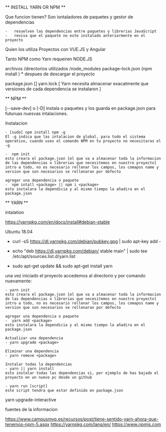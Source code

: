 ** INSTALL YARN OR NPM **

Que funcion tienen? 
Son isntaladores de paquetes y gestor de dependencias

	-	resuelven las dependencias entre paquetes y librerias JavaScript
	-	revisa que el paquete no este instalado anteriormente en el proyecto

Quien los utiliza
Proyectos con VUE.JS y Angular

Tanto NPM como Yarn requeiren NODE.JS

archivos /directorios utilizados
/node_modules
package-lock.json (npm install ) * despues de descargar el proyecto

package.json []
yarn.lock [ Yarn necesita almacenar exacatmente que versiones de cada dependencia se instalaron ]

** NPM **

 [--save-dev] o [-D] instala o paquetes y los guarda en package.json para futuruas nuesvas intalaciones.

 Instalacion

 	- [sudo] npm install npm -g 
 	El -g indica que las intalacion de global, para todo el sistema operativo, cuando uses el comando NPM en tu proyecto no necesitaras el -g

 	-  npm init
  	esto creara el package.json [el que va a almacenar toda la informacion de las dependencias o librerias que necesitemos en nuestro proyecto]
 	intro a todo, no es necesario rellenar los campos, los comapos name y version que son necesarios se rellenaran por defecto	

 	agregar una dependencia o paquete
 	-  npm intall <package> || npm i <package>
 	esto instalara la dependicia y al mismo tiempo la añadira en el package.json

 ** YARN **

 intalation

 https://yarnpkg.com/en/docs/install#debian-stable

 Ubuntu 18.04
 - curl -sS https://dl.yarnpkg.com/debian/pubkey.gpg | sudo apt-key add -
 - echo "deb https://dl.yarnpkg.com/debian/ stable main" | sudo tee /etc/apt/sources.list.d/yarn.list

 - sudo apt-get update && sudo apt-get install yarn

 una vez iniciado el proyecto accedemos al directorio y por comando nuevamente:

 	- yarn init
 	esto creara el package.json [el que va a almacenar toda la informacion de las dependencias o librerias que necesitemos en nuestro proyecto]
 	intro a todo, no es necesario rellenar los campos, los comapos name y version que son necesarios se rellenaran por defecto

 	agregar una dependencia o paquete
 	-  yarn add <package>
 	esto instalara la dependicia y al mismo tiempo la añadira en el package.json

 	Actualizar una dependencia
	- yarn upgrade <package>

	Eliminar una dependencia
	- yarn remove <package>

	Instalar todas la dependencias
	- yarn || yarn install
	esto instalar todas las dependencias si, por ejemplo de has bajado el proyecto en un nuevo pc desde un github

	- yarn run [script]
	este script tendra que estar definido en package.json

 yarn upgrade-interactive

fuentes de la informacion

https://www.campusmvp.es/recursos/post/tiene-sentido-yarn-ahora-que-tenemos-npm-5.aspx
https://yarnpkg.com/lang/en/
https://www.npmjs.com
